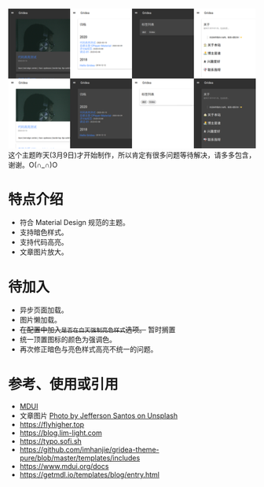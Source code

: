 ![Preview](https://raw.githubusercontent.com/CPlayer-CN/gridea-theme-cplayer-material/master/Preview.png)
这个主题昨天(3月9日)才开始制作，所以肯定有很多问题等待解决，请多多包含，谢谢。O(∩_∩)O

# 特点介绍
- 符合 Material Design 规范的主题。
- 支持暗色样式。
- 支持代码高亮。
- 文章图片放大。

# 待加入
- 异步页面加载。
- 图片懒加载。
- ~~在配置中加入`是否在白天强制亮色样式`选项。~~ 暂时搁置
- 统一顶置图标的颜色为强调色。
- 再次修正暗色与亮色样式高亮不统一的问题。

# 参考、使用或引用
- [MDUI](https://www.mdui.org)
- 文章图片 [Photo by Jefferson Santos on Unsplash](https://unsplash.com/photos/9SoCnyQmkzI)
- https://flyhigher.top
- https://blog.lim-light.com
- https://typo.sofi.sh
- https://github.com/imhanjie/gridea-theme-pure/blob/master/templates/includes
- https://www.mdui.org/docs
- https://getmdl.io/templates/blog/entry.html
